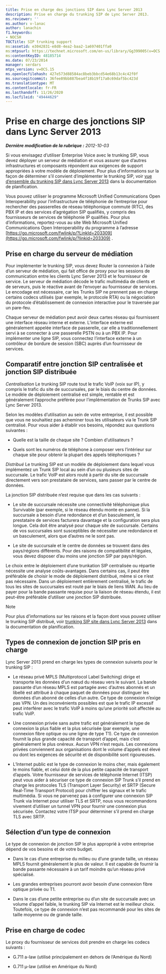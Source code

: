 ```yaml
---
title: Prise en charge des jonctions SIP dans Lync Server 2013
description: Prise en charge du trunking SIP de Lync Server 2013.
ms.reviewer: ''
ms.author: v-lanac
author: lanachin
f1.keywords:
- NOCSH
TOCTitle: SIP trunking support
ms:assetid: e3042831-e8d8-4ea2-baa2-1a697401ffa0
ms:mtpsurl: https://technet.microsoft.com/en-us/library/Gg399005(v=OCS.15)
ms:contentKeyID: 48185714
ms.date: 07/23/2014
manager: serdars
mtps_version: v=OCS.15
ms.openlocfilehash: 427e573d88584ac8beb3bbcd54e68b13c4c42f0f
ms.sourcegitcommit: 36fee89bb887bea4f18b19f17a8c69daf5bc423d
ms.translationtype: MT
ms.contentlocale: fr-FR
ms.lasthandoff: 11/26/2020
ms.locfileid: "49444629"
---
```

# <a name="sip-trunking-support-in-lync-server-2013"></a>Prise en charge des jonctions SIP dans Lync Server 2013

<div data-xmlns="http://www.w3.org/1999/xhtml">

<div class="topic" data-xmlns="http://www.w3.org/1999/xhtml" data-msxsl="urn:schemas-microsoft-com:xslt" data-cs="https://msdn.microsoft.com/">

<div data-asp="https://msdn2.microsoft.com/asp">



</div>

<div id="mainSection">

<div id="mainBody">

<span> </span>

_**Dernière modification de la rubrique :** 2012-10-03_

Si vous envisagez d’utiliser Enterprise Voice avec le trunking SIP, vous devez déployer un serveur de médiation et vous assurer que d’autres infrastructures et composants répondent aux exigences de support appropriées à votre modèle de déploiement. Pour plus d’informations sur la façon de déterminer s’il convient d’implémenter le trunking SIP, voir [vue d’ensemble du trunking SIP dans Lync Server 2013](lync-server-2013-overview-of-sip-trunking.md) dans la documentation de planification.

Vous pouvez utiliser le programme Microsoft Unified Communications Open Interoperability pour l’infrastructure de téléphonie de l’entreprise pour rechercher des passerelles de réseau téléphonique commuté (RTC), des PBX IP et des services d’agrégation SIP qualifiés, y compris des fournisseurs de services de téléphonie IP qualifiés. Pour plus d’informations, reportez-vous au site Web Microsoft Unified Communications Open Interoperability du programme à l’adresse [https://go.microsoft.com/fwlink/p/?LinkId=203309](https://go.microsoft.com/fwlink/p/?linkid=203309) .

<div>

## <a name="mediation-server-support"></a>Prise en charge du serveur de médiation

Pour implémenter le trunking SIP, vous devez Router la connexion à l’aide d’un serveur de médiation, qui fait office de proxy pour les sessions de communication entre les clients Lync Server 2013 et le fournisseur de service. Le serveur de médiation décode le trafic multimédia de clients et de serveurs, puis le réactive avant de l’envoyer au fournisseur de services. Le encodage est nécessaire, car les Trunks SIP ne prennent pas en charge certains codecs utilisés (par exemple, le protocole RTA) ou la négociation du protocole d’établissement de connexion interactive pour le traversée par un pare-feu.

Chaque serveur de médiation peut avoir deux cartes réseau qui fournissent une interface réseau interne et externe. L’interface externe est généralement appelée interface de passerelle, car elle a traditionnellement servi à se connecter à une passerelle PSTN ou à un PBX IP. Pour implémenter une ligne SIP, vous connectez l’interface externe à un contrôleur de bordure de session (SBC) auprès d’un fournisseur de services.

</div>

<div>

## <a name="centralized-vs-distributed-sip-trunking"></a>Comparatif entre jonction SIP centralisée et jonction SIP distribuée

*Centralisation* Le trunking SIP route tout le trafic VoIP (voix sur IP), y compris le trafic du site de succursales, par le biais du centre de données. Le modèle de déploiement centralisé est simple, rentable et est généralement l’approche préférée pour l’implémentation de Trunks SIP avec Lync Server 2013.

Selon les modèles d’utilisation au sein de votre entreprise, il est possible que vous ne souhaitiez pas acheminer tous les utilisateurs via le Trunk SIP centralisé. Pour vous aider à établir vos besoins, répondez aux questions suivantes :

  - Quelle est la taille de chaque site ? Combien d’utilisateurs ?

  - Quels sont les numéros de téléphone à composer vers l’intérieur sur chaque site pour obtenir la plupart des appels téléphoniques ?

*Distribué* Le trunking SIP est un modèle de déploiement dans lequel vous implémentez un Trunk SIP local au sein d’un ou plusieurs sites de succursale. Le trafic VoIP est alors routé à partir du site de succursale directement vers son prestataire de services, sans passer par le centre de données.

La jonction SIP distribuée n’est requise que dans les cas suivants :

  - Le site de succursale nécessite une connectivité téléphonique plus Survivable (par exemple, si le réseau étendu monte en panne). Si la succursale a besoin d’une redondance et d’un basculement, le prestataire de services facturera davantage et la configuration sera plus longue. Cela doit être analysé pour chaque site de succursale. Certains de vos succursales sont susceptibles de nécessiter une redondance et un basculement, alors que d’autres ne le sont pas.

  - Le site de succursale et le centre de données se trouvent dans des pays/régions différents. Pour des raisons de compatibilité et légales, vous devez disposer d’au moins une jonction SIP par pays/région.

Le choix entre le déploiement d’une trunkation SIP centralisée ou répartie nécessite une analyse coûts-avantages. Dans certains cas, il peut être préférable de choisir le mode de déploiement distribué, même si ce n’est pas nécessaire. Dans un déploiement entièrement centralisé, le trafic de tous les sites de succursales est routé par le biais de liens WAN. Au lieu de payer pour la bande passante requise pour la liaison de réseau étendu, il est peut-être préférable d’utiliser une jonction SIP distribuée.

<div>


> [!NOTE]  
> Pour plus d’informations sur les raisons et la façon dont vous pouvez utiliser le trunking SIP distribué, voir <A href="lync-server-2013-branch-site-sip-trunking.md">trunking SIP site dans Lync Server 2013</A> dans la documentation de planification.



</div>

</div>

<div>

## <a name="supported-sip-trunking-connection-types"></a>Types de connexion de jonction SIP pris en charge

Lync Server 2013 prend en charge les types de connexion suivants pour le trunking SIP :

  - Le réseau privé MPLS (Multiprotocol Label Switching) dirige et transporte les données d’un nœud du réseau vers le suivant. La bande passante d’un réseau MPLS est partagée avec d’autres abonnés et un libellé est attribué à chaque paquet de données pour distinguer les données d’un abonné de celles d’un autre. Ce type de connexion n’exige pas VPN. Un des inconvénients possibles est que le trafic IP excessif peut interférer avec le trafic VoIP à moins qu’une priorité soit affectée au trafic VoIP.

  - Une connexion privée sans autre trafic est généralement le type de connexion la plus fiable et la plus sécurisée (par exemple, une connexion fibre optique ou une ligne de type T1). Ce type de connexion fournit la plus grande capacité de transport d’appel, mais c’est généralement le plus onéreux. Aucun VPN n’est requis. Les connexions privées conviennent aux organisations dont le volume d’appels est élevé ou dont les exigences de sécurité et de disponibilité sont rigoureuses.

  - L’Internet public est le type de connexion le moins cher, mais également le moins fiable, et celui doté de la plus petite capacité de transport d’appels. Votre fournisseur de services de téléphonie Internet (ITSP) peut vous aider à sécuriser ce type de connexion SIP Trunk s’il prend en charge les protocoles TLS (Transport Layer Security) et SRTP (Secure Real-Time Transport Protocol) pour chiffrer les signaux et le trafic multimédia. Si vous ne parvenez pas à configurer une connexion SIP Trunk via Internet pour utiliser TLS et SRTP, nous vous recommandons vivement d’utiliser un tunnel VPN pour fournir une connexion plus sécurisée. Contactez votre ITSP pour déterminer s’il prend en charge TLS avec SRTP.

<div>

## <a name="selecting-a-connection-type"></a>Sélection d’un type de connexion

Le type de connexion de jonction SIP le plus approprié à votre entreprise dépend de vos besoins et de votre budget.

  - Dans le cas d’une entreprise du milieu ou d’une grande taille, un réseau MPLS fournit généralement le plus de valeur. Il est capable de fournir la bande passante nécessaire à un tarif moindre qu’un réseau privé spécialisé.

  - Les grandes entreprises pourront avoir besoin d’une connexion fibre optique privée ou T1.

  - Dans le cas d’une petite entreprise ou d’un site de succursale avec un volume d’appel faible, le trunking SIP via Internet est le meilleur choix. Toutefois, ce type de connexion n’est pas recommandé pour les sites de taille moyenne ou de grande taille.

</div>

</div>

<div>

## <a name="codec-support"></a>Prise en charge de codec

Le proxy du fournisseur de services doit prendre en charge les codecs suivants :

  - G.711 a-law (utilisé principalement en dehors de l’Amérique du Nord)

  - G.711 µ-law (utilisé en Amérique du Nord)

</div>

</div>

<span> </span>

</div>

</div>

</div>

